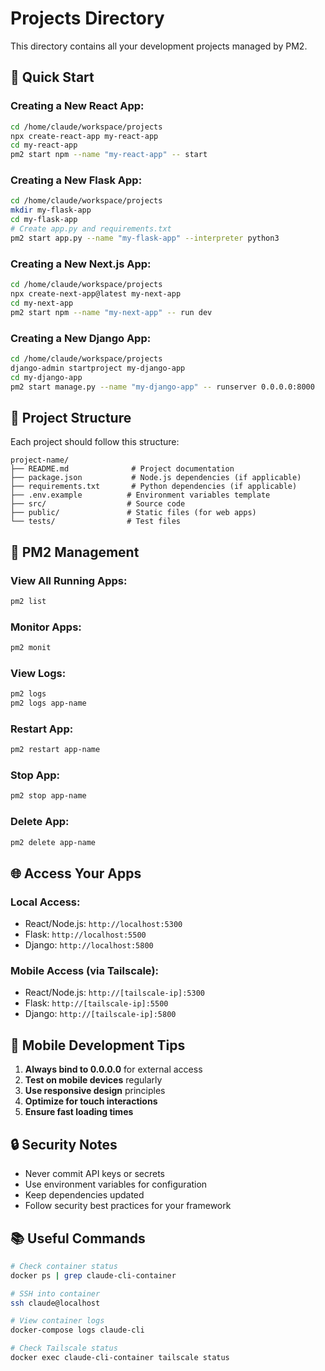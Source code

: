 # Projects Directory

This directory contains all your development projects managed by PM2.

## 🚀 **Quick Start**

### **Creating a New React App:**
```bash
cd /home/claude/workspace/projects
npx create-react-app my-react-app
cd my-react-app
pm2 start npm --name "my-react-app" -- start
```

### **Creating a New Flask App:**
```bash
cd /home/claude/workspace/projects
mkdir my-flask-app
cd my-flask-app
# Create app.py and requirements.txt
pm2 start app.py --name "my-flask-app" --interpreter python3
```

### **Creating a New Next.js App:**
```bash
cd /home/claude/workspace/projects
npx create-next-app@latest my-next-app
cd my-next-app
pm2 start npm --name "my-next-app" -- run dev
```

### **Creating a New Django App:**
```bash
cd /home/claude/workspace/projects
django-admin startproject my-django-app
cd my-django-app
pm2 start manage.py --name "my-django-app" -- runserver 0.0.0.0:8000
```

## 📁 **Project Structure**

Each project should follow this structure:
```
project-name/
├── README.md              # Project documentation
├── package.json           # Node.js dependencies (if applicable)
├── requirements.txt       # Python dependencies (if applicable)
├── .env.example          # Environment variables template
├── src/                  # Source code
├── public/               # Static files (for web apps)
└── tests/                # Test files
```

## 🔧 **PM2 Management**

### **View All Running Apps:**
```bash
pm2 list
```

### **Monitor Apps:**
```bash
pm2 monit
```

### **View Logs:**
```bash
pm2 logs
pm2 logs app-name
```

### **Restart App:**
```bash
pm2 restart app-name
```

### **Stop App:**
```bash
pm2 stop app-name
```

### **Delete App:**
```bash
pm2 delete app-name
```

## 🌐 **Access Your Apps**

### **Local Access:**
- React/Node.js: `http://localhost:5300`
- Flask: `http://localhost:5500`
- Django: `http://localhost:5800`

### **Mobile Access (via Tailscale):**
- React/Node.js: `http://[tailscale-ip]:5300`
- Flask: `http://[tailscale-ip]:5500`
- Django: `http://[tailscale-ip]:5800`

## 📱 **Mobile Development Tips**

1. **Always bind to 0.0.0.0** for external access
2. **Test on mobile devices** regularly
3. **Use responsive design** principles
4. **Optimize for touch interactions**
5. **Ensure fast loading times**

## 🔒 **Security Notes**

- Never commit API keys or secrets
- Use environment variables for configuration
- Keep dependencies updated
- Follow security best practices for your framework

## 📚 **Useful Commands**

```bash
# Check container status
docker ps | grep claude-cli-container

# SSH into container
ssh claude@localhost

# View container logs
docker-compose logs claude-cli

# Check Tailscale status
docker exec claude-cli-container tailscale status
```
